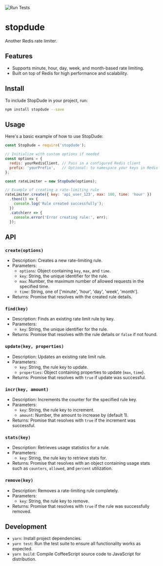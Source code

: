 ![Run Tests](../../actions/workflows/test.yml/badge.svg)

# stopdude

Another Redis rate limiter.

## Features

- Supports minute, hour, day, week, and month-based rate limiting.
- Built on top of Redis for high performance and scalability.

## Install

To include StopDude in your project, run:

```bash
npm install stopdude --save
```

## Usage

Here's a basic example of how to use StopDude:

```javascript
const StopDude = require('stopdude');

// Initialize with custom options if needed
const options = {
  redis: yourRedisClient, // Pass in a configured Redis client
  prefix: 'yourPrefix',   // Optional: to namespace your keys in Redis
};

const rateLimiter = new StopDude(options);

// Example of creating a rate-limiting rule
rateLimiter.create({ key: 'api_user_123', max: 100, time: 'hour' })
  .then(() => {
    console.log('Rule created successfully');
  })
  .catch(err => {
    console.error('Error creating rule:', err);
  });
```

## API

### `create(options)`

- Description: Creates a new rate-limiting rule.
- Parameters:
  - `options`: Object containing `key`, `max`, and `time`.
  - `key`: String, the unique identifier for the rule.
  - `max`: Number, the maximum number of allowed requests in the specified time.
  - `time`: String, one of ['minute', 'hour', 'day', 'week', 'month'].
- Returns: Promise that resolves with the created rule details.

### `find(key)`

- Description: Finds an existing rate limit rule by key.
- Parameters:
  - `key`: String, the unique identifier for the rule.
- Returns: Promise that resolves with the rule details or `false` if not found.

### `update(key, properties)`

- Description: Updates an existing rate limit rule.
- Parameters:
  - `key`: String, the rule key to update.
  - `properties`: Object containing properties to update (`max`, `time`).
- Returns: Promise that resolves with `true` if update was successful.

### `incr(key, amount)`

- Description: Increments the counter for the specified rule key.
- Parameters:
  - `key`: String, the rule key to increment.
  - `amount`: Number, the amount to increase by (default 1).
- Returns: Promise that resolves with `true` if the increment was successful.

### `stats(key)`

- Description: Retrieves usage statistics for a rule.
- Parameters:
  - `key`: String, the rule key to retrieve stats for.
- Returns: Promise that resolves with an object containing usage stats such as `counters`, `allowed`, and `percent` utilization.

### `remove(key)`

- Description: Removes a rate-limiting rule completely.
- Parameters:
  - `key`: String, the rule key to remove.
- Returns: Promise that resolves with `true` if the rule was successfully removed.

## Development

- `yarn`: Install project dependencies.
- `yarn test`: Run the test suite to ensure all functionality works as expected.
- `yarn build`: Compile CoffeeScript source code to JavaScript for distribution.

